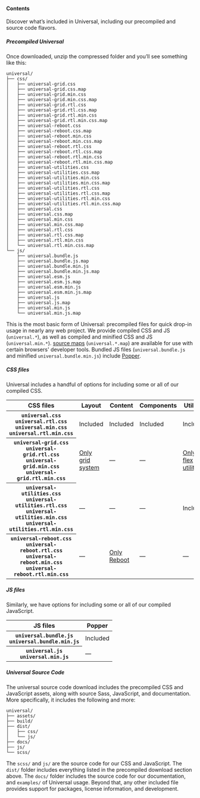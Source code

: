 #### Contents

Discover what’s included in Universal, including our precompiled and source code flavors.

##### Precompiled Universal

Once downloaded, unzip the compressed folder and you’ll see something like this:
```
universal/
├── css/
│   ├── universal-grid.css
│   ├── universal-grid.css.map
│   ├── universal-grid.min.css
│   ├── universal-grid.min.css.map
│   ├── universal-grid.rtl.css
│   ├── universal-grid.rtl.css.map
│   ├── universal-grid.rtl.min.css
│   ├── universal-grid.rtl.min.css.map
│   ├── universal-reboot.css
│   ├── universal-reboot.css.map
│   ├── universal-reboot.min.css
│   ├── universal-reboot.min.css.map
│   ├── universal-reboot.rtl.css
│   ├── universal-reboot.rtl.css.map
│   ├── universal-reboot.rtl.min.css
│   ├── universal-reboot.rtl.min.css.map
│   ├── universal-utilities.css
│   ├── universal-utilities.css.map
│   ├── universal-utilities.min.css
│   ├── universal-utilities.min.css.map
│   ├── universal-utilities.rtl.css
│   ├── universal-utilities.rtl.css.map
│   ├── universal-utilities.rtl.min.css
│   ├── universal-utilities.rtl.min.css.map
│   ├── universal.css
│   ├── universal.css.map
│   ├── universal.min.css
│   ├── universal.min.css.map
│   ├── universal.rtl.css
│   ├── universal.rtl.css.map
│   ├── universal.rtl.min.css
│   └── universal.rtl.min.css.map
└── js/
    ├── universal.bundle.js
    ├── universal.bundle.js.map
    ├── universal.bundle.min.js
    ├── universal.bundle.min.js.map
    ├── universal.esm.js
    ├── universal.esm.js.map
    ├── universal.esm.min.js
    ├── universal.esm.min.js.map
    ├── universal.js
    ├── universal.js.map
    ├── universal.min.js
    └── universal.min.js.map
```

This is the most basic form of Universal: precompiled files for quick drop-in usage in nearly any web project. We provide compiled CSS and JS (`universal.*`), as well as compiled and minified CSS and JS (`universal.min.*`). [source maps]() (`universal.*.map`) are available for use with certain browsers' developer tools. Bundled JS files (`universal.bundle.js` and minified `universal.bundle.min.js`) include [Popper]().

##### CSS files

Universal includes a handful of options for including some or all of our compiled CSS.

<table class="table">
  <thead>
    <tr>
      <th scope="col">CSS files</th>
      <th scope="col">Layout</th>
      <th scope="col">Content</th>
      <th scope="col">Components</th>
      <th scope="col">Utilities</th>
    </tr>
  </thead>
  <tbody>
    <tr>
      <th scope="row">
        <div><code class="fw-normal text-nowrap">universal.css</code></div>
        <div><code class="fw-normal text-nowrap">universal.rtl.css</code></div>
        <div><code class="fw-normal text-nowrap">universal.min.css</code></div>
        <div><code class="fw-normal text-nowrap">universal.rtl.min.css</code></div>
      </th>
      <td>Included</td>
      <td>Included</td>
      <td>Included</td>
      <td>Included</td>
    </tr>
    <tr>
      <th scope="row">
        <div><code class="fw-normal text-nowrap">universal-grid.css</code></div>
        <div><code class="fw-normal text-nowrap">universal-grid.rtl.css</code></div>
        <div><code class="fw-normal text-nowrap">universal-grid.min.css</code></div>
        <div><code class="fw-normal text-nowrap">universal-grid.rtl.min.css</code></div>
      </th>
      <td><a class="link-primary" href="/docs/5.0/layout/grid/">Only grid system</a></td>
      <td class="text-muted">—</td>
      <td class="text-muted">—</td>
      <td><a class="link-primary" href="/docs/5.0/utilities/flex/">Only flex utilities</a></td>
    </tr>
    <tr>
      <th scope="row">
        <div><code class="fw-normal text-nowrap">universal-utilities.css</code></div>
        <div><code class="fw-normal text-nowrap">universal-utilities.rtl.css</code></div>
        <div><code class="fw-normal text-nowrap">universal-utilities.min.css</code></div>
        <div><code class="fw-normal text-nowrap">universal-utilities.rtl.min.css</code></div>
      </th>
      <td class="text-muted">—</td>
      <td class="text-muted">—</td>
      <td class="text-muted">—</td>
      <td>Included</td>
    </tr>
    <tr>
      <th scope="row">
        <div><code class="fw-normal text-nowrap">universal-reboot.css</code></div>
        <div><code class="fw-normal text-nowrap">universal-reboot.rtl.css</code></div>
        <div><code class="fw-normal text-nowrap">universal-reboot.min.css</code></div>
        <div><code class="fw-normal text-nowrap">universal-reboot.rtl.min.css</code></div>
      </th>
      <td class="text-muted">—</td>
      <td><a class="link-primary" href="/docs/5.0/content/reboot/">Only Reboot</a></td>
      <td class="text-muted">—</td>
      <td class="text-muted">—</td>
    </tr>
  </tbody>
</table>

##### JS files

Similarly, we have options for including some or all of our compiled JavaScript.

<table class="table">
  <thead>
    <tr>
      <th scope="col">JS files</th>
      <th scope="col">Popper</th>
    </tr>
  </thead>
  <tbody>
    <tr>
      <th scope="row">
        <div><code class="fw-normal text-nowrap">universal.bundle.js</code></div>
        <div><code class="fw-normal text-nowrap">universal.bundle.min.js</code></div>
      </th>
      <td>Included</td>
    </tr>
    <tr>
      <th scope="row">
        <div><code class="fw-normal text-nowrap">universal.js</code></div>
        <div><code class="fw-normal text-nowrap">universal.min.js</code></div>
      </th>
      <td class="text-muted">—</td>
    </tr>
  </tbody>
</table>

##### Universal Source Code
The universal source code download includes the precompiled CSS and JavaScript assets, along with source Sass, JavaScript, and documentation. More specifically, it includes the following and more:

```
universal/
├── assets/
├── build/
├── dist/
│   ├── css/
│   └── js/
├── docs/
├── js/
└── scss/
```

The `scss/` and `js/` are the source code for our CSS and JavaScript. The `dist/` folder includes everything listed in the precompiled download section above. The `docs/` folder includes the source code for our documentation, and `examples/` of Universal usage. Beyond that, any other included file provides support for packages, license information, and development.